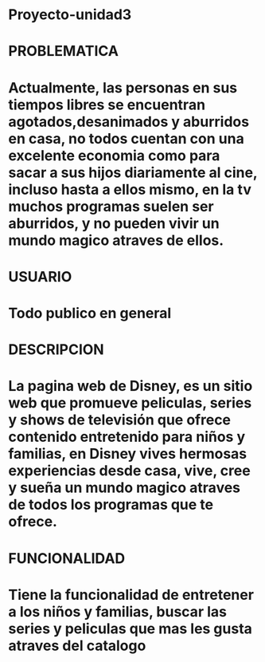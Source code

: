 # Proyecto-unidad3
# PROBLEMATICA
# Actualmente, las personas en sus tiempos libres se encuentran agotados,desanimados y aburridos en casa, no todos cuentan con una excelente economia como para sacar  a sus hijos diariamente al cine, incluso hasta a ellos mismo, en la tv muchos programas suelen ser aburridos, y no pueden vivir un mundo magico atraves de ellos.
# USUARIO
# Todo publico en general 
# DESCRIPCION 
# La pagina web de Disney, es un sitio web que promueve peliculas, series y shows de televisión que ofrece contenido entretenido para niños y familias, en Disney vives hermosas experiencias desde casa, vive, cree y sueña un mundo magico atraves de todos los programas que te ofrece.
# FUNCIONALIDAD
# Tiene la funcionalidad de entretener a los niños y familias, buscar las series y peliculas que mas les gusta atraves del catalogo
